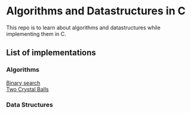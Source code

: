 # Algorithms and Datastructures in C

This repo is to learn about algorithms and datastructures while implementing them in C.

## List of implementations

### Algorithms
[Binary search](https://github.com/FlorianGrollich/Algorithms-and-Datastructures-in-C/tree/main/BinarySearch) <br>
[Two Crystal Balls](https://github.com/FlorianGrollich/Algorithms-and-Datastructures-in-C/tree/main/twoCrystalBalls)

### Data Structures

